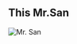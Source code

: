 ## This Mr.San

![Mr. San](https://encrypted-tbn0.gstatic.com/images?q=tbn:ANd9GcTtRWJrWFcZ1MJiehPot0xpHm-U2nKz3Ipuvw&usqp=CAU)

